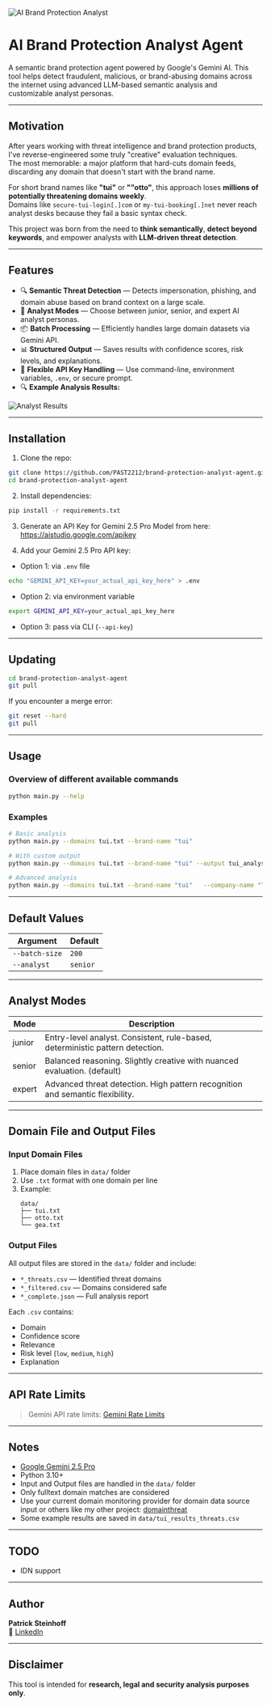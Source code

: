 ![AI Brand Protection Analyst](assets/banner_image.png)

# AI Brand Protection Analyst Agent

A semantic brand protection agent powered by Google's Gemini AI. This tool helps detect fraudulent, malicious, or brand-abusing domains across the internet using advanced LLM-based semantic analysis and customizable analyst personas.

---

## Motivation

After years working with threat intelligence and brand protection products, I've reverse-engineered some truly "creative" evaluation techniques.  
The most memorable: a major platform that hard-cuts domain feeds, discarding any domain that doesn't start with the brand name.

For short brand names like **"tui"** or **""otto"**, this approach loses **millions of potentially threatening domains weekly**.  
Domains like `secure-tui-login[.]com` or `my-tui-booking[.]net` never reach analyst desks because they fail a basic syntax check.

This project was born from the need to **think semantically**, **detect beyond keywords**, and empower analysts with **LLM-driven threat detection**.

---

## Features

- 🔍 **Semantic Threat Detection** — Detects impersonation, phishing, and domain abuse based on brand context on a large scale.
- 🧠 **Analyst Modes** — Choose between junior, senior, and expert AI analyst personas.
- 📦 **Batch Processing** — Efficiently handles large domain datasets via Gemini API.
- 📊 **Structured Output** — Saves results with confidence scores, risk levels, and explanations.
- 🔐 **Flexible API Key Handling** — Use command-line, environment variables, `.env`, or secure prompt.
- 🔍 **Example Analysis Results:**

![Analyst Results](assets/tui_evaluation_example.png)

---

## Installation

1. Clone the repo:

```bash
git clone https://github.com/PAST2212/brand-protection-analyst-agent.git
cd brand-protection-analyst-agent
```

2. Install dependencies:

```bash
pip install -r requirements.txt
```

3. Generate an API Key for Gemini 2.5 Pro Model from here: https://aistudio.google.com/apikey  

4. Add your Gemini 2.5 Pro API key:

- Option 1: via `.env` file

```bash
echo "GEMINI_API_KEY=your_actual_api_key_here" > .env
```

- Option 2: via environment variable

```bash
export GEMINI_API_KEY=your_actual_api_key_here
```

- Option 3: pass via CLI (`--api-key`)

---

## Updating

```bash
cd brand-protection-analyst-agent
git pull
```

If you encounter a merge error:
```bash
git reset --hard
git pull
```

---

## Usage

### Overview of different available commands

```bash
python main.py --help
```

### Examples

```bash
# Basic analysis
python main.py --domains tui.txt --brand-name "tui"

# With custom output
python main.py --domains tui.txt --brand-name "tui" --output tui_analysis.csv

# Advanced analysis
python main.py --domains tui.txt --brand-name "tui"   --company-name "TUI AG"   --industry "Travel & Tourism"   --description "TUI AG (trading as TUI Group) is a German multinational leisure, travel and tourism company; it is the largest such company in the world. It fully or partially owns several travel agencies, hotel chains, cruise lines and retail shops as well as five European airlines. TUI is an acronym for Touristik Union International (Tourism Union International). It is headquartered in Hanover, Germany"   --batch-size 500   --analyst junior   --output tui_results.csv
```

---

## Default Values

| Argument      | Default     |
|---------------|-------------|
| `--batch-size`| `200`       |
| `--analyst`   | `senior`    |

---

## Analyst Modes

| Mode   | Description                                                                  |
|--------|------------------------------------------------------------------------------|
| junior | Entry-level analyst. Consistent, rule-based, deterministic pattern detection.|
| senior | Balanced reasoning. Slightly creative with nuanced evaluation. (default)     |
| expert | Advanced threat detection. High pattern recognition and semantic flexibility.|

---

## Domain File and Output Files

### Input Domain Files

1. Place domain files in `data/` folder
2. Use `.txt` format with one domain per line
3. Example:
   ```
   data/
   ├── tui.txt
   ├── otto.txt
   └── gea.txt
   ```

### Output Files

All output files are stored in the `data/` folder and include:

- `*_threats.csv` — Identified threat domains
- `*_filtered.csv` — Domains considered safe
- `*_complete.json` — Full analysis report

Each `.csv` contains:

- Domain
- Confidence score
- Relevance
- Risk level (`low`, `medium`, `high`)
- Explanation

---

## API Rate Limits

> Gemini API rate limits: [Gemini Rate Limits](https://ai.google.dev/gemini-api/docs/rate-limits)

---

## Notes

- [Google Gemini 2.5 Pro](https://cloud.google.com/vertex-ai/generative-ai/docs/models/gemini/2-5-pro)
- Python 3.10+
- Input and Output files are handled in the `data/` folder
- Only fulltext domain matches are considered
- Use your current domain monitoring provider for domain data source input or others like my other project: [domainthreat](https://github.com/PAST2212/domainthreat)
- Some example results are saved in `data/tui_results_threats.csv`

---

## TODO

- IDN support

---

## Author

**Patrick Steinhoff**  
🔗 [LinkedIn](https://www.linkedin.com/in/patrick-steinhoff-168892222/)

---

## Disclaimer

This tool is intended for **research, legal and security analysis purposes only**.
